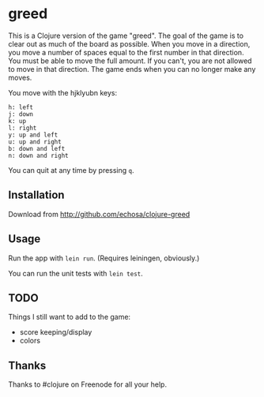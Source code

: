 # greed

This is a Clojure version of the game "greed". The goal of the game is to clear out
as much of the board as possible. When you move in a direction, you move a number
of spaces equal to the first number in that direction. You must be able to move the
full amount. If you can't, you are not allowed to move in that direction. The game
ends when you can no longer make any moves.

You move with the hjklyubn keys:
```
h: left
j: down
k: up
l: right
y: up and left
u: up and right
b: down and left
n: down and right
```

You can quit at any time by pressing `q`.

## Installation

Download from http://github.com/echosa/clojure-greed

## Usage

Run the app with `lein run`. (Requires leiningen, obviously.)

You can run the unit tests with `lein test`.

## TODO

Things I still want to add to the game:

- score keeping/display
- colors

## Thanks

Thanks to #clojure on Freenode for all your help.
